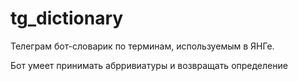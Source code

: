 # tg_dictionary
Телеграм бот-словарик по терминам, используемым в ЯНГе.

Бот умеет принимать абрривиатуры и возвращать определение
